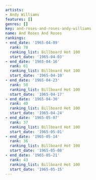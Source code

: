 ```yaml
---
artists:
- Andy Williams
features: []
genres: []
key: and-roses-and-roses-andy-williams
name: And Roses And Roses
rankings:
- end_date: '1965-04-09'
  rank: 78
  ranking_list: Billboard Hot 100
  start_date: '1965-04-03'
- end_date: '1965-04-16'
  rank: 61
  ranking_list: Billboard Hot 100
  start_date: '1965-04-10'
- end_date: '1965-04-23'
  rank: 50
  ranking_list: Billboard Hot 100
  start_date: '1965-04-17'
- end_date: '1965-04-30'
  rank: 40
  ranking_list: Billboard Hot 100
  start_date: '1965-04-24'
- end_date: '1965-05-07'
  rank: 37
  ranking_list: Billboard Hot 100
  start_date: '1965-05-01'
- end_date: '1965-05-14'
  rank: 36
  ranking_list: Billboard Hot 100
  start_date: '1965-05-08'
- end_date: '1965-05-21'
  rank: 43
  ranking_list: Billboard Hot 100
  start_date: '1965-05-15'
---
```


